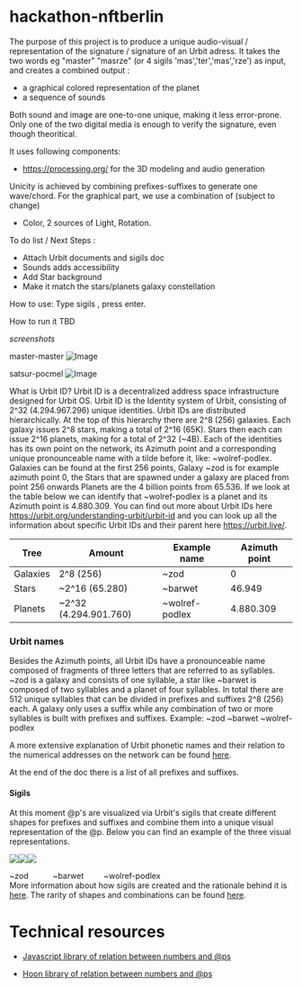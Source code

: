 # hackathon-nftberlin
The purpose of this project is to produce a unique audio-visual / representation of the signature / signature of an Urbit adress.
It takes the two words eg "master" "masrze" (or 4 sigils 'mas','ter','mas','rze') as input,
and creates a combined output :
- a graphical colored representation of the planet
- a sequence of sounds

Both sound and image are one-to-one unique, making it less error-prone.
Only one of the two digital media is enough to verify the signature, even though theoritical.

It uses following components:
- https://processing.org/ for the 3D modeling and audio generation

Unicity is achieved by combining prefixes-suffixes to generate one wave/chord.
For the graphical part, we use a combination of (subject to change)
- Color, 2 sources of Light, Rotation.

To do list / Next Steps :
- Attach Urbit documents and sigils doc
- Sounds adds accessibility
- Add Star background
- Make it match the stars/planets galaxy constellation

How to use:
Type sigils , press enter.

How to run it TBD

*screenshots*

master-master
![Image](https://media.discordapp.net/attachments/979652228019277829/979850260274880552/Screenshot_2022-05-27_at_22.41.49.png?width=774&height=606)

satsur-pocmel
![Image](https://media.discordapp.net/attachments/979652228019277829/979850420602175538/Screenshot_2022-05-27_at_22.55.37.png?width=770&height=606)

What is Urbit ID?
Urbit ID is a decentralized address space infrastructure designed for Urbit OS. Urbit ID is the Identity system of Urbit, consisting of 2^32 (4.294.967.296) unique identities. Urbit IDs are distributed hierarchically. At the top of this hierarchy there are 2^8 (256) galaxies. Each galaxy issues 2^8 stars, making a total of 2^16 (65K). Stars then each can issue 2^16 planets, making for a total of 2^32 (~4B). Each of the identities has its own point on the network, its Azimuth point and a corresponding unique pronounceable name with a tilde before it, like: ~wolref-podlex. Galaxies can be found at the first 256 points, Galaxy ~zod is for example azimuth point 0, the Stars that are spawned under a galaxy are placed from point 256 onwards Planets are the 4 billion points from 65.536. If we look at the table below we can identify that ~wolref-podlex is a planet and its Azimuth point is 4.880.309. You can find out more about Urbit IDs here https://urbit.org/understanding-urbit/urbit-id and you can look up all the information about specific Urbit IDs and their parent here https://urbit.live/.

| Tree | Amount | Example name | Azimuth point |
| -- | -- | -- | -- |
| Galaxies|2^8 (256)|~zod|0|
|Stars|~2^16 (65.280)|~barwet|46.949|
|Planets|~2^32 (4.294.901.760)|~wolref-podlex|4.880.309|

### Urbit names

Besides the Azimuth points, all Urbit IDs have a pronounceable name composed of fragments of three letters that are referred to as syllables. ~zod is a galaxy and consists of one syllable, a star like ~barwet is composed of two syllables and a planet of four syllables. In total there are 512 unique syllables that can be divided in prefixes and suffixes 2^8 (256) each. A galaxy only uses a suffix while any combination of two or more syllables is built with prefixes and suffixes. Example: ~zod ~barwet ~wolref-podlex

A more extensive explanation of Urbit phonetic names and their relation to the numerical addresses on the network can be found [here](https://blog.urbit.live/an-intro-to-urbit-names/).

At the end of the doc there is a list of all prefixes and suffixes.

#### Sigils

At this moment @p's are visualized via Urbit's sigils that create different shapes for prefixes and suffixes and combine them into a unique visual representation of the @p. Below you can find an example of the three visual representations.

![](https://lh3.googleusercontent.com/lRht9jE7a0WVYwb3rvZRfqbfMi0RjJ7ZYCiIvqUj74BcD0kGW9UG4vw3-ho4Ms87zuWjpp_jwA9NW5mU-yGShSRfmnEDvBnVcCe1VO4GO__I76C3GzC0FNsShX2K3jrs-JusTLqh76r-dlbWZg)![](https://lh5.googleusercontent.com/nA1Zy0rHvfVxoz64Ei49xJP-HEeSvi_GxlMTL60Y6Ahk9Vi1wWLoHH9HsMQoPWdLaPKGjYxdtuC7_l_PnL4yb7KE8F5zlM9u3KBGkKfFOyC04pl8qdYYjtqDjxw8DxyP2nk1udNBb3txPLo1Jg)![](https://lh3.googleusercontent.com/Ydvm5RskLSj2Ttwxt7884Zx7xOUjxPpoAwQcGikIfTAOlKbgd6ZZuWnD1-w93_Ogj1X5qzkKyy4zI8Ej8i8J5f8AZSFETPywiCW37XtegfXOs8fNfCzBdob4-Xtr4_mtuqiWnknmyxY2KEhQxQ)

~zod            ~barwet           ~wolref-podlex\
More information about how sigils are created and the rationale behind it is [here](https://urbit.org/blog/creating-sigils). The rarity of shapes and combinations can be found [here](https://urbit.me/about/rarest-urbit-sigils).

Technical resources
===================

-   [Javascript library of relation between numbers and @ps](https://github.com/urbit/urbit-ob/)

-   [Hoon library of relation between numbers and @ps](https://github.com/urbit/urbit/blob/master/pkg/arvo/sys/hoon.hoon)
